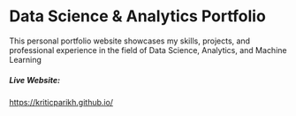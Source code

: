 # Data Science & Analytics Portfolio

This personal portfolio website showcases my skills, projects, and professional experience in the field of Data Science, Analytics, and Machine Learning

##### Live Website:
https://kriticparikh.github.io/

